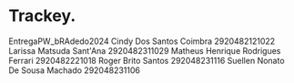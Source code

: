 # Trackey.
EntregaPW_bRAdedo2024
Cindy Dos Santos Coimbra 2920482121022
Larissa Matsuda Sant'Ana 2920482311029
Matheus Henrique Rodrigues Ferrari 2920482221018
Roger Brito Santos 292048231116
Suellen Nonato De Sousa Machado 292048231106


